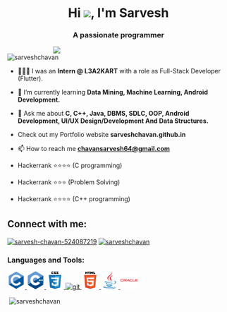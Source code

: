 <h1 align="center" >Hi <img width="30" src="https://raw.githubusercontent.com/MartinHeinz/MartinHeinz/master/wave.gif">, I'm Sarvesh</h1>
<h3 align="center">A passionate programmer</h3>
<img align="right" width="400" src="https://cdn.dribbble.com/users/1059583/screenshots/4171367/coding-freak.gif">
<p align="left"> <img src="https://komarev.com/ghpvc/?username=sarveshchavan&label=Profile%20views&color=0e75b6&style=flat" alt="sarveshchavan" /> </p>

- 👨🏻‍💼 I was an **Intern @ L3A2KART** with a role as Full-Stack Developer (Flutter). 

- 🌱 I’m currently learning **Data Mining, Machine Learning, Android Development.**

- 💬 Ask me about **C, C++, Java, DBMS, SDLC, OOP, Android Development, UI/UX Design/Development And Data Structures.**

- Check out my Portfolio website **sarveshchavan.github.in**

- 📫 How to reach me **chavansarvesh64@gmail.com**

- Hackerrank ⭐⭐⭐⭐ (C programming)

- Hackerrank ⭐⭐⭐ (Problem Solving)

- Hackerrank ⭐⭐⭐⭐ (C++ programming)

<h2 align="left">Connect with me:</h2>
<p align="left">
<a href="https://linkedin.com/in/sarvesh-chavan-524087219" target="blank"><img align="center" src="https://raw.githubusercontent.com/rahuldkjain/github-profile-readme-generator/master/src/images/icons/Social/linked-in-alt.svg" alt="sarvesh-chavan-524087219" height="30" width="40" /></a>
<a href="https://www.hackerrank.com/sarveshchavan" target="blank"><img align="center" src="https://raw.githubusercontent.com/rahuldkjain/github-profile-readme-generator/master/src/images/icons/Social/hackerrank.svg" alt="sarveshchavan" height="30" width="40" /></a>
</p>

<h3 align="left">Languages and Tools:</h3>
<p align="left"> <a href="https://www.cprogramming.com/" target="_blank" rel="noreferrer"> <img src="https://raw.githubusercontent.com/devicons/devicon/master/icons/c/c-original.svg" alt="c" width="40" height="40"/> </a> <a href="https://www.w3schools.com/cpp/" target="_blank" rel="noreferrer"> <img src="https://raw.githubusercontent.com/devicons/devicon/master/icons/cplusplus/cplusplus-original.svg" alt="cplusplus" width="40" height="40"/> </a> <a href="https://www.w3schools.com/css/" target="_blank" rel="noreferrer"> <img src="https://raw.githubusercontent.com/devicons/devicon/master/icons/css3/css3-original-wordmark.svg" alt="css3" width="40" height="40"/> </a> <a href="https://git-scm.com/" target="_blank" rel="noreferrer"> <img src="https://www.vectorlogo.zone/logos/git-scm/git-scm-icon.svg" alt="git" width="40" height="40"/> </a> <a href="https://www.w3.org/html/" target="_blank" rel="noreferrer"> <img src="https://raw.githubusercontent.com/devicons/devicon/master/icons/html5/html5-original-wordmark.svg" alt="html5" width="40" height="40"/> </a> <a href="https://www.java.com" target="_blank" rel="noreferrer"> <img src="https://raw.githubusercontent.com/devicons/devicon/master/icons/java/java-original.svg" alt="java" width="40" height="40"/> </a> <a href="https://www.oracle.com/" target="_blank" rel="noreferrer"> <img src="https://raw.githubusercontent.com/devicons/devicon/master/icons/oracle/oracle-original.svg" alt="oracle" width="40" height="40"/> </a> </p>

<p>&nbsp;<img align="center" src="https://github-readme-stats.vercel.app/api?username=sarveshchavan&show_icons=true&locale=en" alt="sarveshchavan" /></p>
